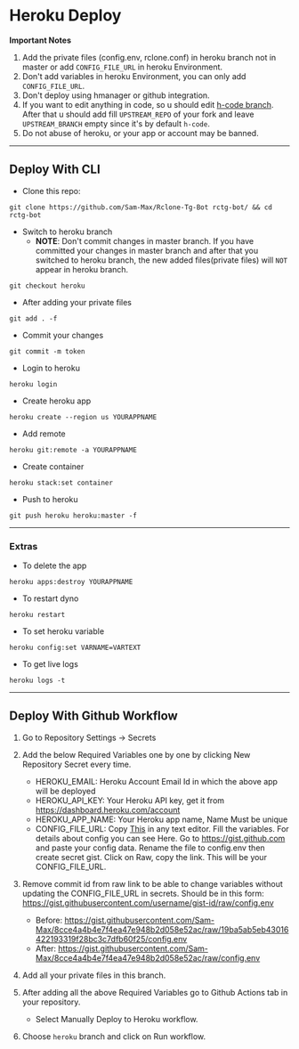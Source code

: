 # Heroku Deploy

**Important Notes**
1. Add the private files (config.env, rclone.conf) in heroku branch not in master or add `CONFIG_FILE_URL` in heroku Environment.
2. Don't add variables in heroku Environment, you can only add `CONFIG_FILE_URL`.
3. Don't deploy using hmanager or github integration.
5. If you want to edit anything in code, so u should edit [h-code branch](https://github.com/Sam-Max/Rclone-Tg-Bot/tree/h-code). After that u should add fill `UPSTREAM_REPO` of your fork and leave `UPSTREAM_BRANCH` empty since it's by default `h-code`.
6. Do not abuse of heroku, or your app or account may be banned.

------

## Deploy With CLI

- Clone this repo:
```
git clone https://github.com/Sam-Max/Rclone-Tg-Bot rctg-bot/ && cd rctg-bot
```
- Switch to heroku branch
  - **NOTE**: Don't commit changes in master branch. If you have committed your changes in master branch and after that you switched to heroku branch, the new added files(private files) will `NOT` appear in heroku branch.
```
git checkout heroku
```
- After adding your private files
```
git add . -f
```
- Commit your changes
```
git commit -m token
```
- Login to heroku
```
heroku login
```
- Create heroku app
```
heroku create --region us YOURAPPNAME
```
- Add remote
```
heroku git:remote -a YOURAPPNAME
```
- Create container
```
heroku stack:set container
```
- Push to heroku
```
git push heroku heroku:master -f
```

------

### Extras
- To delete the app
```
heroku apps:destroy YOURAPPNAME
```
- To restart dyno
```
heroku restart
```
- To set heroku variable
```
heroku config:set VARNAME=VARTEXT
```
- To get live logs
```
heroku logs -t
```

------

## Deploy With Github Workflow

1. Go to Repository Settings -> Secrets

2. Add the below Required Variables one by one by clicking New Repository Secret every time.

   - HEROKU_EMAIL: Heroku Account Email Id in which the above app will be deployed
   - HEROKU_API_KEY: Your Heroku API key, get it from https://dashboard.heroku.com/account
   - HEROKU_APP_NAME: Your Heroku app name, Name Must be unique
   - CONFIG_FILE_URL: Copy [This](https://raw.githubusercontent.com/Sam-Max/Rclone-Tg-Bot/master/sample_config.env) in any text editor. Fill the variables. For details about config you can see Here. Go to https://gist.github.com and paste your config data. Rename the file to config.env then create secret gist. Click on Raw, copy the link. This will be your CONFIG_FILE_URL. 

3. Remove commit id from raw link to be able to change variables without updating the CONFIG_FILE_URL in secrets. Should be in this form: https://gist.githubusercontent.com/username/gist-id/raw/config.env
   - Before: https://gist.githubusercontent.com/Sam-Max/8cce4a4b4e7f4ea47e948b2d058e52ac/raw/19ba5ab5eb43016422193319f28bc3c7dfb60f25/config.env
   - After: https://gist.githubusercontent.com/Sam-Max/8cce4a4b4e7f4ea47e948b2d058e52ac/raw/config.env

4. Add all your private files in this branch.

5. After adding all the above Required Variables go to Github Actions tab in your repository.
   - Select Manually Deploy to Heroku workflow.

6. Choose `heroku` branch and click on Run workflow.
